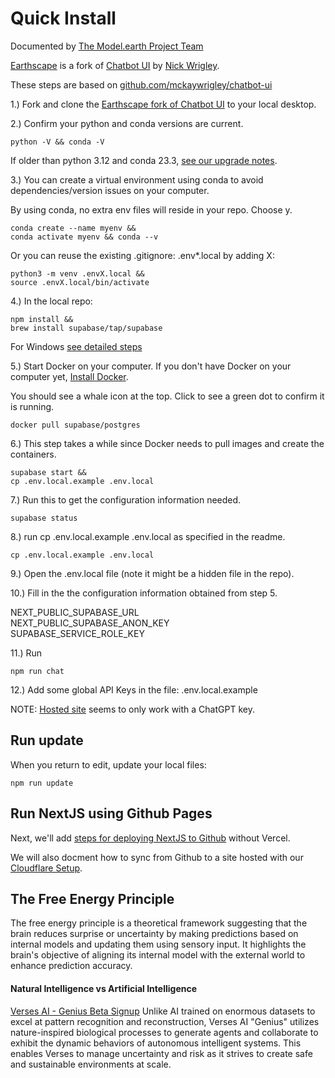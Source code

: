 # Quick Install

Documented by [The Model.earth Project Team](/io)

[Earthscape](https://model.earth/earthscape/) is a fork of [Chatbot UI](https://github.com/mckaywrigley/chatbot-ui) by [Nick Wrigley](https://twitter.com/mckaywrigley).  

These steps are based on [github.com/mckaywrigley/chatbot-ui](https://github.com/mckaywrigley/chatbot-ui)

1.) Fork and clone the [Earthscape fork of Chatbot UI](https://github.com/modelearth/earthscape/) to your local desktop.

2.) Confirm your python and conda versions are current.

	python -V && conda -V

If older than python 3.12 and conda 23.3, [see our upgrade notes](https://model.earth/io/coders/python/).

3.) You can create a virtual environment using conda to avoid dependencies/version issues on your computer.

By using conda, no extra env files will reside in your repo. Choose y.

	conda create --name myenv &&
	conda activate myenv && conda --v

Or you can reuse the existing .gitignore: .env\*.local by adding X:

	python3 -m venv .envX.local &&
	source .envX.local/bin/activate

4.) In the local repo:

	npm install &&
	brew install supabase/tap/supabase

For Windows [see detailed steps](../)

5.) Start Docker on your computer. If you don't have Docker on your computer yet, [Install Docker](https://docs.docker.com/get-docker/).

You should see a whale icon at the top.
Click to see a green dot to confirm it is running.

	docker pull supabase/postgres

6.) This step takes a while since Docker needs to pull images and create the containers.

	supabase start &&
	cp .env.local.example .env.local

7.) Run this to get the configuration information needed.

	supabase status

8.) run cp .env.local.example .env.local as specified in the readme.

	cp .env.local.example .env.local

9.) Open the .env.local file (note it might be a hidden file in the repo).

10.) Fill in the the configuration information obtained from step 5.

NEXT\_PUBLIC\_SUPABASE\_URL  
NEXT\_PUBLIC\_SUPABASE\_ANON\_KEY  
SUPABASE\_SERVICE\_ROLE_KEY

11.) Run

	npm run chat

12.) Add some global API Keys in the file: .env.local.example

NOTE: [Hosted site](https://www.chatbotui.com) seems to only work with a ChatGPT key.


## Run update

When you return to edit, update your local files:

	npm run update

<!-- WE ARE LOCAL, not needed
If you run a hosted instance you'll also need to run: 
TO DO: Add link on "hosted instance" to provide clarity.

	npm run db-push

conda env create -f environment.yml
-->


<!--
## Current Errors

Errors are occurring because Docker was not yet configured.
TO DO: Please add Docker setup info above.

npm run update
failed to connect to postgres: failed to connect to host=127.0.0.1 user=postgres database=postgres: dial error (dial tcp 127.0.0.1:54322: connect: connection refused)

supabase start
failed to start docker container: Error response from daemon: Mounts denied: approving /Users/helix/Library/Data/earthscape/supabase/functions: file does not exist

supabase status
Error response from daemon: No such container: supabase_db_chatbotui
-->

## Run NextJS using Github Pages

Next, we'll add [steps for deploying NextJS to Github](https://www.freecodecamp.org/news/how-to-deploy-next-js-app-to-github-pages/) without Vercel.

We will also docment how to sync from Github to a site hosted with our [Cloudflare&nbsp;Setup](https://model.earth/localsite/start/cloudflare/).


## The Free Energy Principle

The free energy principle is a theoretical framework suggesting that the brain reduces surprise or uncertainty by making predictions based on internal models and updating them using sensory input. It highlights the brain's objective of aligning its internal model with the external world to enhance prediction accuracy.

#### Natural Intelligence vs Artificial Intelligence

[Verses AI - Genius Beta Signup](https://www.verses.ai/genius)
Unlike AI trained on enormous datasets to excel at pattern recognition and reconstruction, Verses AI "Genius" utilizes nature-inspired biological processes to generate agents and collaborate to exhibit the dynamic behaviors of autonomous intelligent systems. This enables Verses to manage uncertainty and risk as it strives to create safe and sustainable environments at&nbsp;scale.
